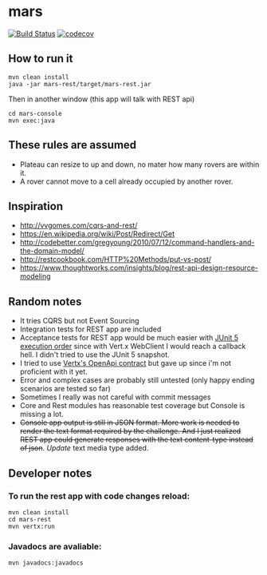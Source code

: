 # mars

[![Build Status](https://travis-ci.org/rodolfodpk/mars.svg?branch=master)](https://travis-ci.org/rodolfodpk/mars)
[![codecov](https://codecov.io/gh/rodolfodpk/mars/branch/master/graph/badge.svg)](https://codecov.io/gh/rodolfodpk/mars)

## How to run it

```
mvn clean install
java -jar mars-rest/target/mars-rest.jar 
```

Then in another window (this app will talk with REST api)
```
cd mars-console
mvn exec:java
```

## These rules are assumed

* Plateau can resize to up and down, no mater how many rovers are within it.
* A rover cannot move to a cell already occupied by another rover.

## Inspiration

* http://vvgomes.com/cqrs-and-rest/
* https://en.wikipedia.org/wiki/Post/Redirect/Get
* http://codebetter.com/gregyoung/2010/07/12/command-handlers-and-the-domain-model/
* http://restcookbook.com/HTTP%20Methods/put-vs-post/
* https://www.thoughtworks.com/insights/blog/rest-api-design-resource-modeling

## Random notes

* It tries CQRS but not Event Sourcing
* Integration tests for REST app are included
* Acceptance tests for REST app would be much easier with [JUnit 5 execution order](https://junit.org/junit5/docs/snapshot/user-guide/#writing-tests-test-execution-order)
since with Vert.x WebClient I would reach a callback hell. I didn't tried to use the JUnit 5 snapshot.
* I tried to use [Vertx's OpenApi contract](https://vertx.io/docs/vertx-web-api-contract/java/) but gave up since i'm not proficient with it yet. 
* Error and complex cases are probably still untested (only happy ending scenarios are tested so far)
* Sometimes I really was not careful with commit messages 
* Core and Rest modules has reasonable test coverage but Console is missing a lot.
* ~~Console app output is still in JSON format. More work is needed to render the text format required by the challenge. And I just realized REST app could generate responses with the text content-type instead of json~~. *Update* text media type added. 
## Developer notes

### To run the rest app with code changes reload:

``` 
mvn clean install
cd mars-rest
mvn vertx:run
```

### Javadocs are avaliable:

``
mvn javadocs:javadocs
``

